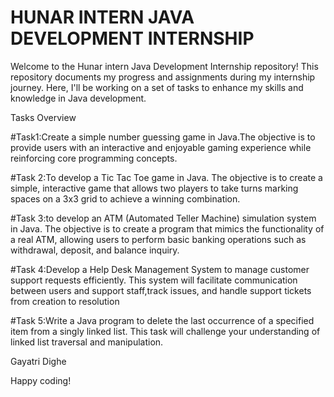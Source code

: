 # HUNAR INTERN JAVA DEVELOPMENT INTERNSHIP

Welcome to the Hunar intern Java Development Internship repository! This repository documents my progress and assignments during my internship journey. Here, I'll be working on a set of tasks to enhance my skills and knowledge in Java development.

Tasks Overview

#Task1:Create a simple number guessing game in Java.The objective is to provide users with an interactive and enjoyable gaming experience while reinforcing core programming concepts.

#Task 2:To develop a Tic Tac Toe game in Java. The objective is to create a simple, interactive game that allows two players to take turns marking spaces on a 3x3 grid to achieve a winning combination.

#Task 3:to develop an ATM (Automated Teller Machine) simulation system in Java. The objective is to create a program that mimics the functionality of a real ATM, allowing users to perform basic banking
operations such as withdrawal, deposit, and balance inquiry.

#Task 4:Develop a Help Desk Management System to manage customer support requests efficiently. This system will facilitate communication between users and support staff,track issues, and handle support tickets from creation to resolution

#Task 5:Write a Java program to delete the last occurrence of a specified item from a singly linked list. This task will challenge your understanding of linked list traversal and manipulation.


Gayatri Dighe

Happy coding! 
